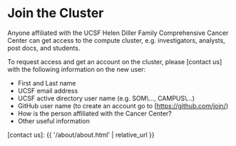 # Join the Cluster

Anyone affiliated with the UCSF Helen Diller Family Comprehensive Cancer Center can get access to the compute cluster, e.g. investigators, analysts, post docs, and students.

To request access and get an account on the cluster, please [contact us] with the following information on the new user:

* First and Last name
* UCSF email address
* UCSF active directory user name (e.g. SOM\\..., CAMPUS\\...)
* GitHub user name (to create an account go to [https://github.com/join/)
* How is the person affiliated with the Cancer Center?
* Other useful information


[contact us]: {{ '/about/about.html' | relative_url }}
